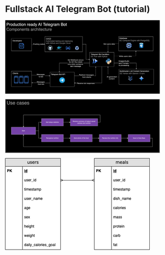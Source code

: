 # Fullstack AI Telegram Bot (tutorial)

!["Components Architecture"](https://github.com/NikitiusIvanov/tutorial/blob/main/schemes/components-architecture.png)

!["Use cases"](https://github.com/NikitiusIvanov/tutorial/blob/main/schemes/use-cases.png)


!["Use cases"](https://github.com/NikitiusIvanov/tutorial/blob/main/schemes/Untitled%20Diagram.drawio.png)
